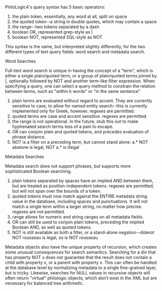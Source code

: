 PhiloLogic4's query syntax has 5 basic operators:
1) the plain token, essentially, any word at all, split on space
2) the quoted token--a string in double quotes, which may contain a space
3) the range--two tokens separated by a dash
4) boolean OR, represented grep-style as |
5) boolean NOT, represented SQL-style as NOT

This syntax is the same, but interpreted slightly differently, for the two different types of text query fields: word search and metadata search.  

Word Searches

Full-text word search is unique in having the concept of a "term", which is either a single plain/quoted term, or a group of plain/quoted terms joined by |, optionally followed by NOT and another term-like filter expression.  When specifying a query, one can select a query method to constrain the relation between terms, such as "within k words" or "in the same sentence"

1) plain terms are evaluated without regard to accent.  They are currently sensitive to case, to allow for named entity search--this is currently implemented only for Greek, however.  regexes are permitted.
2) quoted terms are case and accent sensitive.  regexes are permitted.
3) the range is not operational. In the future, stub this out to make hyphenated search terms less of a pain to escape.
4) OR can conjoin plain and quoted tokens, and precedes evaluation of phrase distance.
5) NOT is a filter on a preceding term, but cannot stand alone: a.* NOT abalone is legal, NOT a.* is illegal

Metadata Searches

Metadata search does not support phrases, but supports more sophisticated Boolean searching.
1) plain tokens separated by spaces have an implied AND between them, but are treated as position-independent tokens.  regexes are permitted, but will not span over the bounds of a token.
2) quoted tokens must now match against the ENTIRE metadata string value in the database, including spaces and punctuations.  It will not match a single term within a larger string, no matter how precise.  regexes are not permitted.
3) range allows for numeric and string ranges on all metadata fields.  
4) OR can still be used to conjoin plain tokens, preceding the implied Boolean AND, as well as quoted tokens.
5) NOT is still available as both a filter, or a stand-alone negation--diderot NOT rousseau is legal, so is NOT rousseau

Metadata objects also have the unique property of recursion, which creates some unusual consequences for search semantics.  Searching for a div that has property NOT x does not guarantee that the result does not contain a child with property x, or a parent with property x.  This can often be handled at the database level by normalizing metadata to a single fine-grained layer, but is tricky.  Likewise, searches for NULL values in recursive objects will often return "virtual" philologic objects, which don't exist in the XML but are necessary for balanced tree arithmetic.